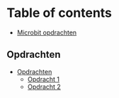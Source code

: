 # Table of contents

* [Microbit opdrachten](README.md)

## Opdrachten

* [Opdrachten](opdrachten/untitled/README.md)
  * [Opdracht 1](opdrachten/untitled/tweede-pagina.md)
  * [Opdracht 2](opdrachten/untitled/opdracht-2.md)

